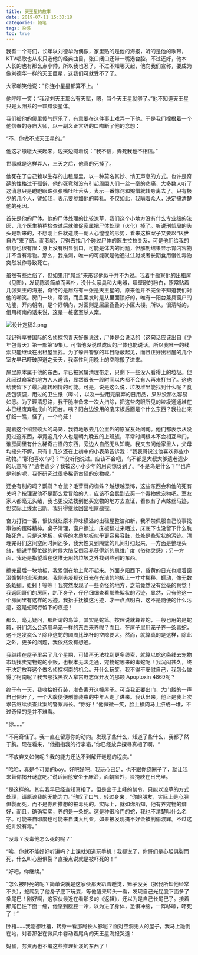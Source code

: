```yaml
---
title: 天王星的故事
date: 2019-07-11 15:30:18
categories: 随笔
tags: 杂感
toc: true
---
```

我有一个哥们，长年以刘德华为偶像，家里贴的是他的海报，听的是他的歌带，KTV唱歌也从来只选他的经典曲目，张口闭口还带一嘴港台腔。不过还好，他本人长的也有那么点小帅，所以我也忍了。不过不知哪天起，他向我们宣称，要成为像刘德华一样的天王巨星，这我们可就受不了了。

大家嘲笑他说："你连小星星都算不上。"

他哼哼一笑：“我没刘天王那么有天赋，嗯，当个天王星就够了。”他不知道天王星只是太阳系的一颗黯淡星体。

我们被他的傻里傻气逗乐了，有意要在这件事上戏弄一下他。于是我们撺掇着一个他信奉的寺庙大师，以一副义正言辞的口吻断了他的念想：

“不，你做不成天王星的。”

他这才嗷嗷大哭起来，边哭边喊着说：“我不信，弄死我也不相信。”

世事就是这样弄人，三天之后，他真的死掉了。

他死在了自己赖以生存的出租屋里，以一种莫名其妙、悄无声息的方式。也许是奇葩的性格过于孤僻，他的死竟然没有引起周围人们一丝一毫的悲痛，大多数人听了这消息只是瞪瞪眼珠张张嘴吐吐舌头，表示一番惊诧和惋惜就转身离去了。只有极少的几个人，譬如我，表示要参加他的葬礼。不仅如此，我瞒着众人，决定搞清楚他的死因。

首先是他的尸体。他的尸体处理的比较潦草，我们这个小地方没有什么专业级的法医，几个医生稍稍检查过后就催促家属把尸体处理（火化）掉了。听说刑侦局的头头是新来的，不想刚上任就造成一副人心惶惶的形势，看来这桩案子又要以“厌世自杀”来了结。而我呢，只得去找几个碰过尸体的医生拉拉关系，可是他们给我的信息也很有限：身上没有明显创口，可能是体内的问题，但解剖结果显示胃内容物并不含有毒物。那么，我推测，唯一的可能就是他通过注射或者长期食用慢性毒物突然发作导致死亡。

虽然有些烂俗了，但如果用“屌丝”来形容他似乎并不为过。我着手勘察他的出租屋（见图），发现陈设简单而素朴，没什么家具和大电器，墙壁刷的粉白，照常贴着几张天王的海报，奇特的是居然有一张是天王星的，原来他并不完全不知道我们对他的嘲笑。房门一块，带锁，而且案发时是从里面锁好的，唯有一阳台兼具窗户的功能，开向朝南，是个好朝向，对面则是层层叠叠的小区大楼。所以，很清晰的，借用柯南的话来说，这是一桩密室杀人案。

![设计定稿2.png](http://upload-images.jianshu.io/upload_images/29336-3b3f09efdb789c29.png)

我记得享誉国际的名侦探包青天好像说过，尸体是会说话的（这句话应该出自《少年包青天》第一部第19集）。可惜他没说过成灰的尸体也能说话。所以我唯一的线索只能继续在出租屋里找。为了躲开警察的耳目隐蔽起见，而且正好出租屋的几个室友早已吓破胆避之夭夭，我索性利用晚上的空隙搬了进来。

屋里原本属于他的东西，早已被家属清理带走，只剩下一些没人看得上的垃圾。但凡闹过命案的地方人人避讳，显然很长一段时间以内都不会有人再来打扫了。这也给我留下了最后翻转剧情的可能。可是，说是这么说，垃圾堆里能找到什么呢？食品包装袋，用过的卫生纸（哔~），以及一些用完废弃的日用品，果然没那么容易如愿。为了理清思路，我干脆准备来一次大扫除，把这些肉眼所见的垃圾通通堆在本已经废弃物成山的阳台。咦？阳台边没用的废床板后面是个什么东西？我拉出来仔细一瞧，怪了，一个鸟笼！

提着这个稍显硕大的鸟笼，我特地敢去几公里外的原室友处问询。他们都表示从没见过这东西，毕竟这几个人也是朝九晚五的上班族，平常时间根本不会相互串门，谁房间里有什么稀奇古怪的东西，旁边人自然无从知晓。我又去问他家里人，父母均摇头不解，只有十几岁还在上初中的小表弟告诉我：“我表哥说过他喜欢养些小动物。”“那他喜欢鸟吗？”“没听他说过。应该不会吧，鸟不都是大叔大爹遗老遗少的玩意吗？”遗老遗少？我被这小小少年的用词惊讶到了。“不是鸟是什么？”“也许是别的呢，我哥研究过很多稀奇古怪的宠物呢。”

还会有别的吗？鹦鹉？仓鼠？毛茸茸的蜘蛛？越想越恐怖，这些东西会和他的死有关吗？按理说他不是那么爱冒险的人，应该不会蠢到去买一个毒物做宠物吧。室友家人都毫无头绪，我也更没法找到他买宠物的地方去查证，看似有了点蛛丝马迹，但实际上线索已断。我只得继续回出租屋勘探。

奋力打扫一番，很快就让原本异味横溢的出租屋整洁如新，我不禁佩服自己没事找事做的蛋碎精神。桌子清理，窗户擦过，床板翻过来晒过，床底下也没留下什么肮脏死角，只是这地板，劣等的木质地板似乎更容易容脏，处处是些絮状的污迹。清理完哥们这间空闲时间还多，我索性又到隔壁的几间打扫起来，一方面是整理头绪，据说手脚忙碌的时候大脑反倒容易获得新的思维广度（俗称灵感）；另一方面，我还是指望着在这堆无用的垃圾之外找到些别的东西。

擦完最后一块地板，我累倒在地上爬不起来。外面夕阳西下，昏黄的日光也顺着窗沿慵懒地流泻进来。我侧头凝视这日光在光洁的地板上一寸寸挪移、蠕动，像无数条蚯蚓。蚯蚓！等等！我突然发现了一些奇怪的地方，之前竟然没有丝毫的察觉！我返回哥们的房间，趴下身子，仔仔细细查看那些絮状的污迹，显然，只有他这一个房间里有这样的污迹。我抬手抚摸这污迹，才一点点明白，这不是随便的什么污迹，这是蛇爬行留下的痕迹！

那么，毫无疑问，那所谓的鸟笼，其实是蛇笼。按理说就算养蛇，一般也用的是蛇箱，哥们怎么会选用鸟笼一样的东西来养呢？而且，在屋子里用笼子养一条毒蛇，这不是发疯么？除非这蛇的圆周比笼杆的空隙要大。然而，就算真的是这样，除此之外，更多的问题，我依然没有想通。

我继续在屋子里呆了几个星期，可惜再无法找到更多线索，就算以蛇这条线去宠物市场找卖宠物蛇的小贩，也根本无法走通，宠物蛇哪来的毒蛇呢！我沉闷甚久，终于决定放弃这个做名侦探柯南的机会。开什么玩笑，我不得不安慰自己，我怎么做得了柯南呢？我去哪找黑衣人拿宫野志保开发的那颗 Apoptoxin 4869呢？

终于有一天，我收拾好行装，准备离开这幢屋子。可当我正要出门，大门豁的一声自己倒开了，一个大腹便便刑警装束的中年人走了进来。我认出来，他正是我上次求告继续侦查此案的警察局长。“你好！”他微微一笑，脸上横肉马上挤成一堆，不过奇怪的是并不难看。

“你……”

”不用奇怪了。我一直在留意你的动向。发现了些什么，知道了些什么，我都了然于胸。现在看来，“他指指我的行李箱，”你已经放弃探寻真相了啊。“

“不放弃又如何呢？我的能力还达不到解开谜题的程度。”

“哈哈，真是个可爱的boy。好吧好吧，我玩心已足，也不跟你绕圈子了，就让我来替你揭开谜底吧。”说话间他安坐于床沿，面朝窗外，脸掩映在日光里。

“是这样的。其实我早已经查知真相了。但是出于上峰的禁令，只能以潦草的方式处理，请原谅我的无能为力。”他叹了口气，转过身来，“你的朋友，实际上是心胆俱裂而死，而不是你所推想的被毒死的。实际上，就如你所知，他有养宠物的癖好，而且，确确实实，养的是一条蛇。这是种很冷门的蛇，我也不清楚叫什么名字。可能来自印度也可能来自澳大利亚，如果被发现搞不好会被判偷渡罪。不过这蛇并没有毒。”

“没毒？没毒他怎么死的呢？”

“唉，你就不能好好听讲吗？上课就知道玩手机！我都说了，你哥们是心胆俱裂而死，什么叫心胆俱裂？直接点说就是被吓死的！”

“好吧，你继续。”

“怎么被吓死的呢？简单说就是这家伙那天趴着睡觉，笼子没关（据我所知他经常不关），蛇爬到了他身子底下玩耍，等他醒来转头一看，发现自己光屁股下面多了条尾巴！刚好啊，这家伙最近在看那多的《返祖》，还以为是自己长尾巴了。接着那尾巴往下面一缩，他感到腹腔一冷，以为进了身体，恐惧冲脑，一阵哆嗦，吓死了！“

卧槽……我刚想吐槽，转身一看那局长人影呢？面对空洞无人的屋子，我马上跪倒在地，对着那张在微风中卷动着尾角的天王星海报哭道：

妈蛋，劳资再也不编这些推理扯淡的东西了！

